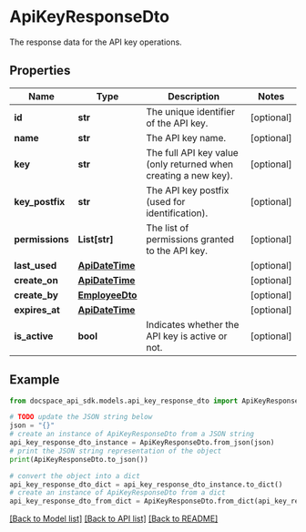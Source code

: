 # ApiKeyResponseDto
The response data for the API key operations.

## Properties

Name | Type | Description | Notes
------------ | ------------- | ------------- | -------------
**id** | **str** | The unique identifier of the API key. | [optional] 
**name** | **str** | The API key name. | [optional] 
**key** | **str** | The full API key value (only returned when creating a new key). | [optional] 
**key_postfix** | **str** | The API key postfix (used for identification). | [optional] 
**permissions** | **List[str]** | The list of permissions granted to the API key. | [optional] 
**last_used** | [**ApiDateTime**](ApiDateTime.md) |  | [optional] 
**create_on** | [**ApiDateTime**](ApiDateTime.md) |  | [optional] 
**create_by** | [**EmployeeDto**](EmployeeDto.md) |  | [optional] 
**expires_at** | [**ApiDateTime**](ApiDateTime.md) |  | [optional] 
**is_active** | **bool** | Indicates whether the API key is active or not. | [optional] 

## Example

```python
from docspace_api_sdk.models.api_key_response_dto import ApiKeyResponseDto

# TODO update the JSON string below
json = "{}"
# create an instance of ApiKeyResponseDto from a JSON string
api_key_response_dto_instance = ApiKeyResponseDto.from_json(json)
# print the JSON string representation of the object
print(ApiKeyResponseDto.to_json())

# convert the object into a dict
api_key_response_dto_dict = api_key_response_dto_instance.to_dict()
# create an instance of ApiKeyResponseDto from a dict
api_key_response_dto_from_dict = ApiKeyResponseDto.from_dict(api_key_response_dto_dict)
```
[[Back to Model list]](../README.md#documentation-for-models) [[Back to API list]](../README.md#documentation-for-api-endpoints) [[Back to README]](../README.md)



